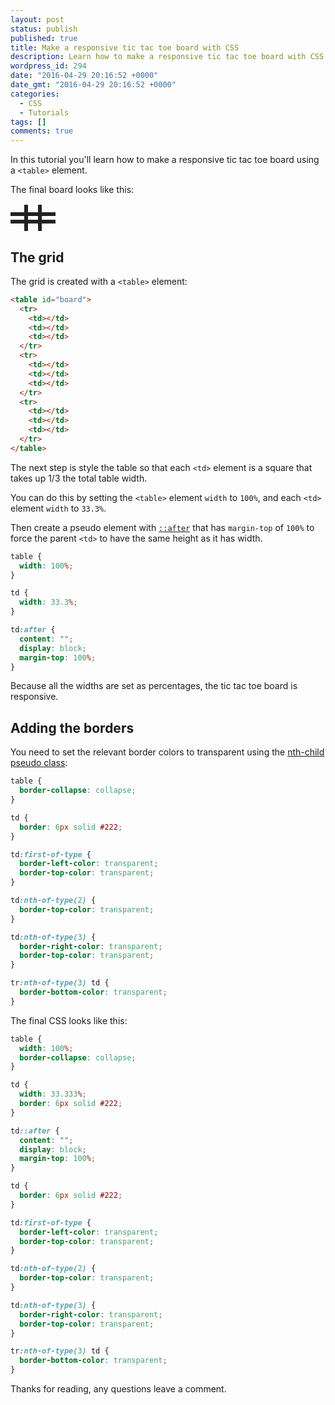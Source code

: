```yaml
---
layout: post
status: publish
published: true
title: Make a responsive tic tac toe board with CSS
description: Learn how to make a responsive tic tac toe board with CSS and HTML. This tutorial walks you through the process of making responsive squares for your board.
wordpress_id: 294
date: "2016-04-29 20:16:52 +0000"
date_gmt: "2016-04-29 20:16:52 +0000"
categories:
  - CSS
  - Tutorials
tags: []
comments: true
---
```


In this tutorial you'll learn how to make a responsive tic tac toe board using a `<table>` element.

The final board looks like this:

<style>
table {
  width: 100%;
  border-collapse: collapse;
  max-width: 300px;
}

td {
  width: 33.333%;
  border: 6px solid #222;
}

td::after {
  content: "";
  display: block;
  margin-top: 100%;
}

td {
  border: 6px solid #222;
}

td:first-of-type {
  border-left-color: transparent;
  border-top-color: transparent;
}

td:nth-of-type(2) {
  border-top-color: transparent;
}

td:nth-of-type(3) {
  border-right-color: transparent;
  border-top-color: transparent;
}

tr:nth-of-type(3) td {
  border-bottom-color: transparent;
}
</style>

<table id="board">
  <tr>
    <td></td>
    <td></td>
    <td></td>
  </tr>
  <tr>
    <td></td>
    <td></td>
    <td></td>
  </tr>
  <tr>
    <td></td>
    <td></td>
    <td></td>
  </tr>
</table>

## The grid

The grid is created with a `<table>` element:

```html
<table id="board">
  <tr>
    <td></td>
    <td></td>
    <td></td>
  </tr>
  <tr>
    <td></td>
    <td></td>
    <td></td>
  </tr>
  <tr>
    <td></td>
    <td></td>
    <td></td>
  </tr>
</table>
```

The next step is style the table so that each `<td>` element is a square that takes up 1/3 the total table width.

You can do this by setting the `<table>` element `width` to `100%`, and each `<td>` element `width` to `33.3%`.

Then create a pseudo element with <a rel="noopener" href="https://developer.mozilla.org/en/docs/Web/CSS/::after">`::after`</a> that has `margin-top` of `100%` to force the parent `<td>` to have the same height as it has width.

```css
table {
  width: 100%;
}

td {
  width: 33.3%;
}

td:after {
  content: "";
  display: block;
  margin-top: 100%;
}
```

Because all the widths are set as percentages, the tic tac toe board is responsive.

## Adding the borders

 You need to set the relevant border colors to transparent using the <a rel="noopener" href="https://developer.mozilla.org/en-US/docs/Web/CSS/:nth-child">nth-child pseudo class</a>:

```css
table {
  border-collapse: collapse;
}

td {
  border: 6px solid #222;
}

td:first-of-type {
  border-left-color: transparent;
  border-top-color: transparent;
}

td:nth-of-type(2) {
  border-top-color: transparent;
}

td:nth-of-type(3) {
  border-right-color: transparent;
  border-top-color: transparent;
}

tr:nth-of-type(3) td {
  border-bottom-color: transparent;
}
```

The final CSS looks like this:

```css
table {
  width: 100%;
  border-collapse: collapse;
}

td {
  width: 33.333%;
  border: 6px solid #222;
}

td::after {
  content: "";
  display: block;
  margin-top: 100%;
}

td {
  border: 6px solid #222;
}

td:first-of-type {
  border-left-color: transparent;
  border-top-color: transparent;
}

td:nth-of-type(2) {
  border-top-color: transparent;
}

td:nth-of-type(3) {
  border-right-color: transparent;
  border-top-color: transparent;
}

tr:nth-of-type(3) td {
  border-bottom-color: transparent;
}
```

Thanks for reading, any questions leave a comment.
